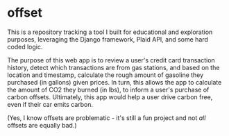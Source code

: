 # offset
This is a repository tracking a tool I built for educational and exploration purposes, leveraging the Django framework, Plaid API, and some hard coded logic.

The purpose of this web app is to review a user's credit card transaction history, detect which transactions are from gas stations, and based on the location and timestamp, calculate the rough amount of gasoline they purchased (in gallons) given prices. In turn, this allows the app to calculate the amount of CO2 they burned (in lbs), to inform a user's purchase of carbon offsets. Ultimately, this app would help a user drive carbon free, even if their car emits carbon.

(Yes, I know offsets are problematic - it's still a fun project and not _all_ offsets are equally bad.)
